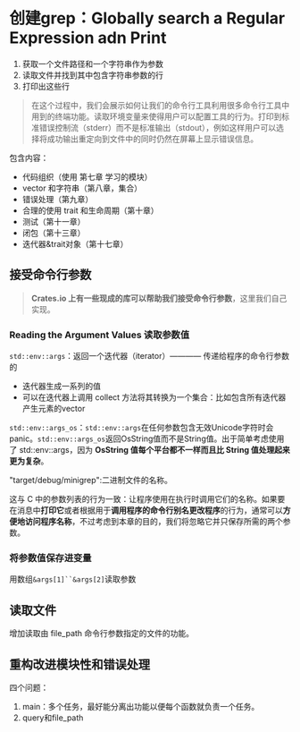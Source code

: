 # 创建grep：Globally search a Regular Expression adn Print

1. 获取一个文件路径和一个字符串作为参数
2. 读取文件并找到其中包含字符串参数的行
3. 打印出这些行

> 在这个过程中，我们会展示如何让我们的命令行工具利用很多命令行工具中用到的终端功能。读取环境变量来使得用户可以配置工具的行为。打印到标准错误控制流（stderr）而不是标准输出（stdout），例如这样用户可以选择将成功输出重定向到文件中的同时仍然在屏幕上显示错误信息。

包含内容：
- 代码组织（使用 第七章 学习的模块）
- vector 和字符串（第八章，集合）
- 错误处理（第九章）
- 合理的使用 trait 和生命周期（第十章）
- 测试（第十一章）
- 闭包（第十三章）
- 迭代器&trait对象（第十七章）

## 接受命令行参数

> **Crates.io 上有一些现成的库可以帮助我们接受命令行参数**，这里我们自己实现。

### Reading the Argument Values 读取参数值

`std::env::args`：返回一个迭代器（iterator）———— 传递给程序的命令行参数的 

- 迭代器生成一系列的值
- 可以在迭代器上调用 collect 方法将其转换为一个集合：比如包含所有迭代器产生元素的vector

`std::env::args_os`：`std::env::args`在任何参数包含无效Unicode字符时会panic。`std::env::args_os`返回OsString值而不是String值。出于简单考虑使用了 std::env::args，因为 **OsString 值每个平台都不一样而且比 String 值处理起来更为复杂**。

"target/debug/minigrep":二进制文件的名称。

这与 C 中的参数列表的行为一致：让程序使用在执行时调用它们的名称。如果要在消息中**打印它**或者根据用于**调用程序的命令行别名更改程序**的行为，通常可以**方便地访问程序名称**，不过考虑到本章的目的，我们将忽略它并只保存所需的两个参数。

### 将参数值保存进变量

用数组`&args[1]``&args[2]`读取参数

## 读取文件

增加读取由 file_path 命令行参数指定的文件的功能。

## 重构改进模块性和错误处理

四个问题：

1. main：多个任务，最好能分离出功能以便每个函数就负责一个任务。
2. query和file_path

